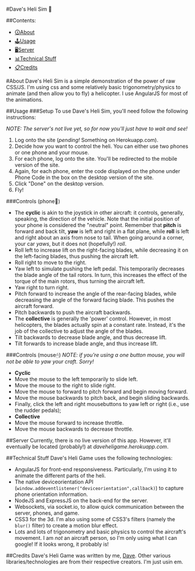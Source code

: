 #Dave's Heli Sim &#128641;

##Contents: 
 - [&#128712;About](#about)
 - [&#128377;Usage](#usage)
 - [&#128421;Server](#server)
 - [&#128202;Technical Stuff](#technical-stuff)
 - [&#128203;Credits](#credits)

#About
Dave's Heli Sim is a simple demonstration of the power of raw CSS/JS. I'm using css and some relatively basic trigonometry/physics to animate (and then allow you to fly) a helicopter. I use AngularJS for most of the animations.

##Usage
###Setup
To use Dave's Heli Sim, you'll need follow the following instructions:

*NOTE: The server's not live yet, so for now you'll just have to wait and see!*

 1. Log onto the site (*pending!* Something on Herokuapp.com). 
 2. Decide how you want to control the heli. You can either use two phones or one phone and your mouse.
 3. For each phone, log onto the site. You'll be redirected to the mobile version of the site.
 4. Again, for each phone, enter the code displayed on the phone under Phone Code in the box on the desktop version of the site.
 5. Click "Done" on the desktop version.
 6. Fly!

###Controls (phone&#128241;)

 - The **cyclic** is akin to the joystick in other aircraft: it controls, generally, speaking, the direction of the vehicle. Note that the initial position of your phone is considered the "neutral" point. Remember that **pitch** is forward and back tilt, **yaw** is left and right in a flat plane, while **roll** is left and right about an axis from nose to tail. When going around a corner, your car *yaws*, but it does not (hopefully!) *roll*.
  - Roll left to increase lift on the right-facing blades, while decreasing it on the left-facing blades, thus pushing the aircraft left.
  - Roll right to move to the right.
  - Yaw left to simulate pushing the left pedal. This temporarily decreases the blade angle of the tail rotors. In turn, this increases the effect of the torque of the main rotors, thus turning the aircraft left.
  - Yaw right to turn right.
  - Pitch forward to increase the angle of the rear-facing blades, while decreasing the angle of the forward facing blade. This pushes the aircraft forward.
  - Pitch backwards to push the aircraft backwards. 
 - The **collective** is generally the 'power' control. However, in most helicopters, the blades actually spin at a constant rate. Instead, it's the job of the collective to adjust the angle of the blades. 
  - Tilt backwards to decrease blade angle, and thus decrease lift.
  - Tilt forwards to increase blade angle, and thus increase lift.

###Controls (mouse&#128432;)
*NOTE: if you're using a one button mouse, you will not be able to yaw your craft. Sorry!*

 - **Cyclic**
  - Move the mouse to the left temporarily to slide left.
  - Move the mouse to the right to slide right.
  - Move the mouse to forward to pitch forward and begin moving forward.
  - Move the mouse backwards to pitch back, and begin sliding backwards.
  - Finally, click the left and right mousebuttons to yaw left or right (i.e., use the rudder pedals);
 - **Collective**
  - Move the mouse forward to increase throttle. 
  - Move the mouse backwards to decrease throttle.

##Server
Currently, there is no live version of this app. However, it'll eventually be located (probably!) at *daveheligame.herokuapp.com*.

##Technical Stuff
Dave's Heli Game uses the following technologies:

 - AngularJS for front-end responsiveness. Particularly, I'm using it to animate the different parts of the heli.
 - The native deviceorientation API (`window.addeventlistener("deviceorientation",callback)`) to capture phone orientation information.
 - NodeJS and ExpressJS on the back-end for the server.
 - Websockets, via socket.io, to allow quick communication between the server, phones, and game.
 - CSS3 for the 3d. I'm also using some of CSS3's filters (namely the `blur()` filter) to create a motion blur effect.
 - Lots and lots of trigonometry and basic physics to control the aircraft's movement. I am *not* an aircraft person, so I'm only using what I can google! If it looks wrong, it probably is!

##Credits
Dave's Heli Game was written by me, [Dave](https://github.com/Newms34). Other various libraries/technologies are from their respective creators. I'm just usin em.